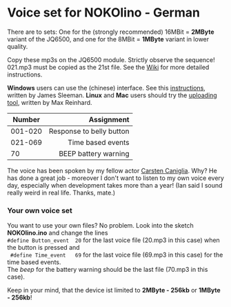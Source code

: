 # Voice set for NOKOlino - German

There are to sets: One for the (strongly recommended) 16MBit = **2MByte** variant of the JQ6500, and one for the 8MBit = **1MByte** variant in lower quality.  

Copy these mp3s on the JQ6500 module. Strictly observe the sequence!
021.mp3 must be copied as the 21st file. See the [Wiki](https://github.com/NikolaiRadke/NOKOlino/wiki/MP3s-aufspielen) for more 
detailed instructions.  

**Windows** users can use the (chinese) interface. See this [instructions](http://sparks.gogo.co.nz/jq6500/index.html), written by James Sleeman. **Linux** and **Mac** users should try the [uploading tool](https://github.com/NikolaiRadke/NOKOlino/tree/master/linux_uploader), written by Max Reinhard.  
  
| Number  | Assignment               |
| --------|-------------------------:|
| 001-020 | Response to belly button |
| 021-069 | Time based events        |
| 70      | BEEP battery warning     |
  
The voice has been spoken by my fellow actor [Carsten Caniglia](http://www.carstencaniglia.com). Why? 
He has done a great job - moreover I don't want to listen to my own voice every day, especially when development takes more than a year! (Ian said I sound really weird in real life. Thanks, mate.)  

### Your own voice set  
  
You want to use your own files? No problem. Look into the sketch **NOKOlino.ino** and change the lines  
``` #define Button_event  20 ```  for the last voice file (20.mp3 in this case) when the button is pressed and  
``` #define Time_event   69``` for the last voice file (69.mp3 in this case) for the time based events.  
The *beep* for the battery warning should be the last file (70.mp3 in this case).  
  
Keep in your mind, that the device ist limited to **2MByte - 256kb** or **1MByte - 256kb**!
